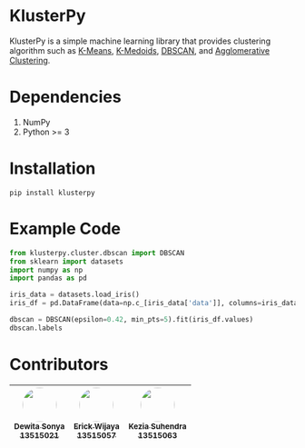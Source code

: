 # KlusterPy
KlusterPy is a simple machine learning library that provides clustering algorithm such as 
[K-Means](https://en.wikipedia.org/wiki/K-means_clustering), 
[K-Medoids](https://en.wikipedia.org/wiki/K-medoids), 
[DBSCAN](https://en.wikipedia.org/wiki/DBSCAN), and 
[Agglomerative Clustering](https://en.wikipedia.org/wiki/Hierarchical_clustering). 

# Dependencies
1. NumPy
2. Python >= 3

# Installation
```
pip install klusterpy
```

# Example Code
```python
from klusterpy.cluster.dbscan import DBSCAN
from sklearn import datasets
import numpy as np
import pandas as pd

iris_data = datasets.load_iris()
iris_df = pd.DataFrame(data=np.c_[iris_data['data']], columns=iris_data['feature_names'])

dbscan = DBSCAN(epsilon=0.42, min_pts=5).fit(iris_df.values)
dbscan.labels
```

# Contributors
| [<img src="https://avatars0.githubusercontent.com/u/22999475?s=400&v=4" width=60px style="border-radius: 50%;"><br /><sub>Dewita Sonya<br />13515021</sub>](https://github.com/dewitast) | [<img src="https://avatars0.githubusercontent.com/u/20073050?s=400&u=881e4c44f50167fb8b447e608d8234d9adf369df&v=4" width=60px style="border-radius: 50%;"><br /><sub>Erick Wijaya<br />13515057</sub>](https://github.com/wijayaerick) | [<img src="https://avatars0.githubusercontent.com/u/26085823?s=400&v=4" width=60px style="border-radius: 50%;"><br /><sub>Kezia Suhendra<br />13515063</sub>](https://github.com/keziasuhendra) |
| :---: | :---: | :---: |
